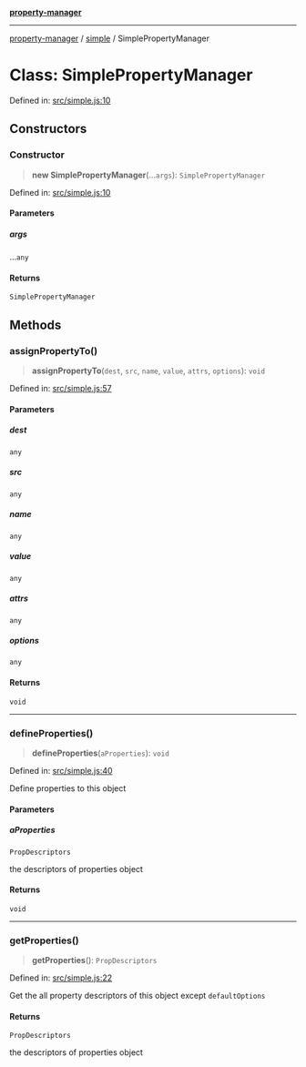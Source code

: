 [**property-manager**](../../README.md)

***

[property-manager](../../modules.md) / [simple](../README-1.md) / SimplePropertyManager

# Class: SimplePropertyManager

Defined in: [src/simple.js:10](https://github.com/snowyu/property-manager.js/blob/875a648099d0c063400c33d31fea8b465b85b679/src/simple.js#L10)

## Constructors

### Constructor

> **new SimplePropertyManager**(...`args`): `SimplePropertyManager`

Defined in: [src/simple.js:10](https://github.com/snowyu/property-manager.js/blob/875a648099d0c063400c33d31fea8b465b85b679/src/simple.js#L10)

#### Parameters

##### args

...`any`

#### Returns

`SimplePropertyManager`

## Methods

### assignPropertyTo()

> **assignPropertyTo**(`dest`, `src`, `name`, `value`, `attrs`, `options`): `void`

Defined in: [src/simple.js:57](https://github.com/snowyu/property-manager.js/blob/875a648099d0c063400c33d31fea8b465b85b679/src/simple.js#L57)

#### Parameters

##### dest

`any`

##### src

`any`

##### name

`any`

##### value

`any`

##### attrs

`any`

##### options

`any`

#### Returns

`void`

***

### defineProperties()

> **defineProperties**(`aProperties`): `void`

Defined in: [src/simple.js:40](https://github.com/snowyu/property-manager.js/blob/875a648099d0c063400c33d31fea8b465b85b679/src/simple.js#L40)

Define properties to this object

#### Parameters

##### aProperties

`PropDescriptors`

the descriptors of properties object

#### Returns

`void`

***

### getProperties()

> **getProperties**(): `PropDescriptors`

Defined in: [src/simple.js:22](https://github.com/snowyu/property-manager.js/blob/875a648099d0c063400c33d31fea8b465b85b679/src/simple.js#L22)

Get the all property descriptors of this object except `defaultOptions`

#### Returns

`PropDescriptors`

the descriptors of properties object
